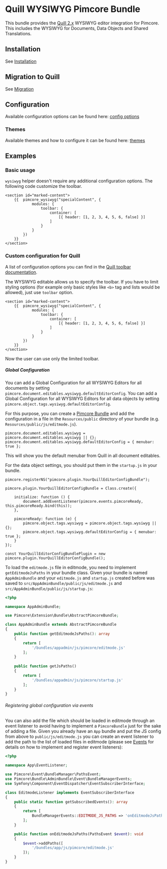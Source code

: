 # Quill WYSIWYG Pimcore Bundle
This bundle provides the [Quill 2.x](https://quilljs.com/) WYSIWYG editor integration for Pimcore. 
This includes the WYSIWYG for Documents, Data Objects and Shared Translations. 

## Installation
See [Installation](./doc/00_Installation.md)

## Migration to Quill
See [Migration](./doc/01_Migration_to_Quill.md)

## Configuration

Available configuration options can be found here: [config options](https://quilljs.com/docs/configuration/)

### Themes

Available themes and how to configure it can be found here: [themes](https://quilljs.com/docs/customization/themes)

## Examples

### Basic usage

`wysiwyg` helper doesn't require any additional configuration options.
The following code customize the toolbar.

```twig
<section id="marked-content">
    {{  pimcore_wysiwyg("specialContent", {
            modules: {
                toolbar: {
                    container: [
                        [{ header: [1, 2, 3, 4, 5, 6, false] }]
                    ]
                } 
            }
        })
    }}
</section>
```

### Custom configuration for Quill

A list of configuration options you can find in the [Quill toolbar documentation](https://quilljs.com/docs/modules/toolbar).

The WYSIWYG editable allows us to specify the toolbar.
If you have to limit styling options (for example only basic styles like `<b>` tag and lists would be allowed), just use `toolbar` option.

```twig
<section id="marked-content">
    {{  pimcore_wysiwyg("specialContent", {
            modules: {
                toolbar: {
                    container: [
                        [{ header: [1, 2, 3, 4, 5, 6, false] }]
                    ]
                } 
            }
        })
    }}
</section>
```

Now the user can use only the limited toolbar.

##### Global Configuration

You can add a Global Configuration for all WYSIWYG Editors for all documents by setting `pimcore.document.editables.wysiwyg.defaultEditorConfig`.
You can add a Global Configuration for all WYSIWYG Editors for all data objects by setting `pimcore.object.tags.wysiwyg.defaultEditorConfig`.

For this purpose, you can create a [Pimcore Bundle](https://pimcore.com/docs/pimcore/current/Development_Documentation/Extending_Pimcore/Bundle_Developers_Guide/index.html) and add the
configuration in a file in the `Resources/public` directory  of your bundle (e.g. `Resources/public/js/editmode.js`).

```
pimcore.document.editables.wysiwyg = pimcore.document.editables.wysiwyg || {};
pimcore.document.editables.wysiwyg.defaultEditorConfig = { menubar: true };
```
This will show you the default menubar from Quill in all document editables.

For the data object settings, you should put them in the `startup.js` in your bundle.
```
pimcore.registerNS("pimcore.plugin.YourQuillEditorConfigBundle");

pimcore.plugin.YourQuillEditorConfigBundle = Class.create({

    initialize: function () {
        document.addEventListener(pimcore.events.pimcoreReady, this.pimcoreReady.bind(this));
    },

    pimcoreReady: function (e) {
        pimcore.object.tags.wysiwyg = pimcore.object.tags.wysiwyg || {};
        pimcore.object.tags.wysiwyg.defaultEditorConfig = { menubar: true };
    }
});

const YourQuillEditorConfigBundlePlugin = new pimcore.plugin.YourQuillEditorConfigBundle();    
```



To load the `editmode.js` file in editmode, you need to implement `getEditmodeJsPaths` in your bundle class. Given your bundle is named
`AppAdminBundle` and your `editmode.js` and `startup.js` created before was saved to `src/AppAdminBundle/public/js/editmode.js` and `src/AppAdminBundle/public/js/startup.js`:

```php
<?php

namespace AppAdminBundle;

use Pimcore\Extension\Bundle\AbstractPimcoreBundle;

class AppAdminBundle extends AbstractPimcoreBundle
{
    public function getEditmodeJsPaths(): array
    {
        return [
            '/bundles/appadmin/js/pimcore/editmode.js'
        ];
    }
    
    public function getJsPaths()
    {
        return [
            '/bundles/appadmin/js/pimcore/startup.js'
        ];
    }
}
```


###### Registering global configuration via events

You can also add the file which should be loaded in editmode through an event listener to avoid having to implement a
`PimcoreBundle` just for the sake of adding a file. Given you already have an `App` bundle and put the JS config from above
to `public/js/editmode.js` you can create an event listener to add the path to the list of loaded
files in editmode (please see [Events](https://pimcore.com/docs/pimcore/current/Development_Documentation/Extending_Pimcore/Event_API_and_Event_Manager.html) for details on how
to implement and register event listeners):

```php
<?php

namespace App\EventListener;

use Pimcore\Event\BundleManager\PathsEvent;
use Pimcore\Bundle\AdminBundle\Event\BundleManagerEvents;
use Symfony\Component\EventDispatcher\EventSubscriberInterface;

class EditmodeListener implements EventSubscriberInterface
{
    public static function getSubscribedEvents(): array
    {
        return [
            BundleManagerEvents::EDITMODE_JS_PATHS => 'onEditmodeJsPaths'
        ];
    }

    public function onEditmodeJsPaths(PathsEvent $event): void
    {
        $event->addPaths([
            '/bundles/app/js/pimcore/editmode.js'
        ]);
    }
}
```
